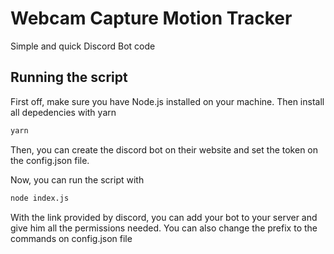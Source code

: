 # Webcam Capture Motion Tracker

Simple and quick Discord Bot code

## Running the script

First off, make sure you have Node.js installed on your machine. Then install all depedencies with yarn 

```bash
yarn
```

Then, you can create the discord bot on their website and set the token on the config.json file.

Now, you can run the script with

```bash
node index.js
```

With the link provided by discord, you can add your bot to your server and give him all the permissions needed. You can also change the prefix to the commands on config.json file